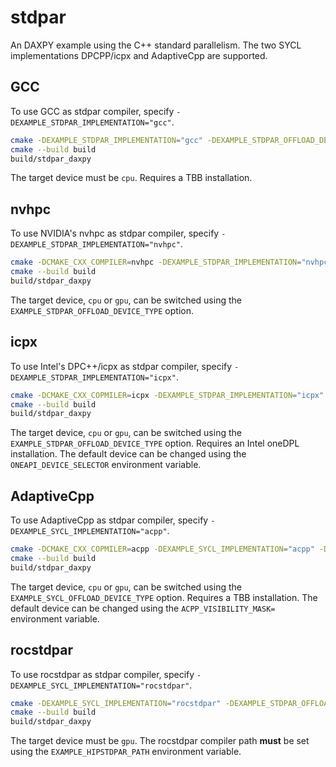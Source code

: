 # stdpar

An DAXPY example using the C++ standard parallelism.
The two SYCL implementations DPCPP/icpx and AdaptiveCpp are supported.

## GCC

To use GCC as stdpar compiler, specify `-DEXAMPLE_STDPAR_IMPLEMENTATION="gcc"`.

```bash
cmake -DEXAMPLE_STDPAR_IMPLEMENTATION="gcc" -DEXAMPLE_STDPAR_OFFLOAD_DEVICE_TYPE="cpu" -B build .
cmake --build build
build/stdpar_daxpy
```

The target device must be `cpu`.
Requires a TBB installation.

## nvhpc

To use NVIDIA's nvhpc as stdpar compiler, specify `-DEXAMPLE_STDPAR_IMPLEMENTATION="nvhpc"`.

```bash
cmake -DCMAKE_CXX_COMPILER=nvhpc -DEXAMPLE_STDPAR_IMPLEMENTATION="nvhpc" -DEXAMPLE_STDPAR_OFFLOAD_DEVICE_TYPE="gpu" -B build .
cmake --build build
build/stdpar_daxpy
```

The target device, `cpu` or `gpu`, can be switched using the `EXAMPLE_STDPAR_OFFLOAD_DEVICE_TYPE` option.

## icpx

To use Intel's DPC++/icpx as stdpar compiler, specify `-DEXAMPLE_STDPAR_IMPLEMENTATION="icpx"`.

```bash
cmake -DCMAKE_CXX_COPMILER=icpx -DEXAMPLE_STDPAR_IMPLEMENTATION="icpx" -DEXAMPLE_STDPAR_OFFLOAD_DEVICE_TYPE="gpu" -B build .
cmake --build build
build/stdpar_daxpy
```

The target device, `cpu` or `gpu`, can be switched using the `EXAMPLE_STDPAR_OFFLOAD_DEVICE_TYPE` option.
Requires an Intel oneDPL installation.
The default device can be changed using the `ONEAPI_DEVICE_SELECTOR` environment variable.

## AdaptiveCpp

To use AdaptiveCpp as stdpar compiler, specify `-DEXAMPLE_SYCL_IMPLEMENTATION="acpp"`.

```bash
cmake -DCMAKE_CXX_COPMILER=acpp -DEXAMPLE_SYCL_IMPLEMENTATION="acpp" -DEXAMPLE_STDPAR_OFFLOAD_DEVICE_TYPE="gpu" -B build .
cmake --build build
build/stdpar_daxpy
```

The target device, `cpu` or `gpu`, can be switched using the `EXAMPLE_SYCL_OFFLOAD_DEVICE_TYPE` option.
Requires a TBB installation.
The default device can be changed using the `ACPP_VISIBILITY_MASK=` environment variable.

## rocstdpar

To use rocstdpar as stdpar compiler, specify `-DEXAMPLE_SYCL_IMPLEMENTATION="rocstdpar"`.

```bash
cmake -DEXAMPLE_SYCL_IMPLEMENTATION="rocstdpar" -DEXAMPLE_STDPAR_OFFLOAD_DEVICE_TYPE="gpu" -B build .
cmake --build build
build/stdpar_daxpy
```

The target device must be `gpu`.
The rocstdpar compiler path **must** be set using the `EXAMPLE_HIPSTDPAR_PATH` environment variable. 
